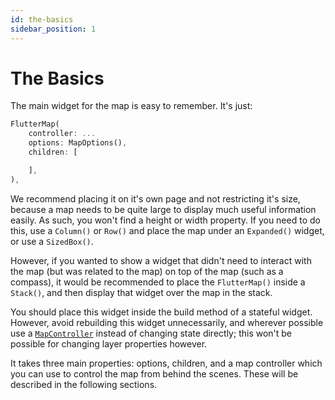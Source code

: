 ```yaml
---
id: the-basics
sidebar_position: 1
---
```


# The Basics

The main widget for the map is easy to remember. It's just:

``` dart
FlutterMap(
    controller: ...
    options: MapOptions(),
    children: [

    ],
),
```

We recommend placing it on it's own page and not restricting it's size, because a map needs to be quite large to display much useful information easily. As such, you won't find a height or width property. If you need to do this, use a `Column()` or `Row()` and place the map under an `Expanded()` widget, or use a `SizedBox()`.

However, if you wanted to show a widget that didn't need to interact with the map (but was related to the map) on top of the map (such as a compass), it would be recommended to place the `FlutterMap()` inside a `Stack()`, and then display that widget over the map in the stack.

You should place this widget inside the build method of a stateful widget. However, avoid rebuilding this widget unnecessarily, and wherever possible use a [`MapController`](controller) instead of changing state directly; this won't be possible for changing layer properties however.

It takes three main properties: options, children, and a map controller which you can use to control the map from behind the scenes. These will be described in the following sections.
